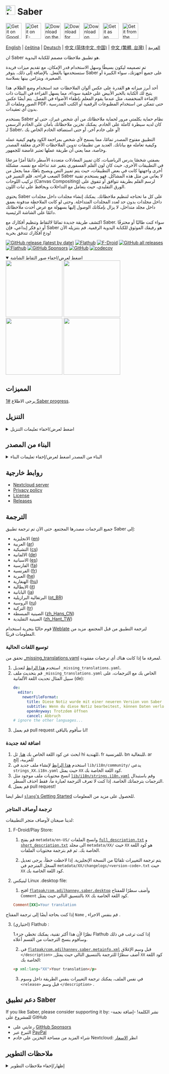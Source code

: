 # <img src="https://github.com/saber-notes/saber/raw/main/assets/icon/icon.png" width="30" height="30" alt="Logo"> Saber

[<img src='https://github.com/saber-notes/saber/blob/main/assets_raw/badges/google-play-badge.png'
    alt='Get it on Google Play'
    height=50>][google_play]
&nbsp;
[<img src="https://github.com/saber-notes/saber/blob/main/assets_raw/badges/f-droid-badge.png"
    alt="Get it on F-Droid"
    height=50>][f-droid]
&nbsp;
[<img src="https://github.com/saber-notes/saber/blob/main/assets_raw/badges/app-store-badge.svg"
    alt="Download on the App Store"
    height=50>][app_store]
&nbsp;
[<img src="https://github.com/saber-notes/saber/blob/main/assets_raw/badges/windows-badge.png"
    alt="Download for Windows"
    height=50>][download_windows]
&nbsp;
[<img src="https://github.com/saber-notes/saber/blob/main/assets_raw/badges/flathub-badge.svg"
    alt="Download on Flathub"
    height=50>][flathub]
&nbsp;
[<img src="https://github.com/saber-notes/saber/blob/main/assets_raw/badges/appimage-logo.png"
    alt="Get it as an AppImage"
    height=50>][download_appimage]
&nbsp;
[<img src="https://github.com/saber-notes/saber/blob/main/assets_raw/badges/snap-badge.svg"
    alt="Get it from the Snap Store"
    height=50>][snap]

[English](https://github.com/saber-notes/saber/blob/main/README.md) |
[čeština](https://github.com/saber-notes/saber/blob/main/README-cs.md) |
[Deutsch](https://github.com/saber-notes/saber/blob/main/README-de.md) |
[中文 (简体中文, 中国)](https://github.com/saber-notes/saber/blob/main/README-zh-CN.md) |
[中文 (繁體, 台灣)](https://github.com/saber-notes/saber/blob/main/README-zh-TW.md) |
[العربية](https://github.com/saber-notes/saber/blob/main/README-ar.md) 

ان Saber هو تطبيق ملاحظات مصمم للكتابة اليدوية.

تم تصميمه ليكون بسيطًا وسهل الاستخدام قدر الإمكان، مع تقديم ميزات فريدة ستستخدمها بالفعل. بالإضافة إلى ذلك، يتوفر Saber على جميع أجهزتك، سواء الكبيرة أو الصغيرة، ويتزامن بينها بسلاسة.

أحد أبرز ميزاته هو القدرة على عكس ألوان الملاحظات عند استخدام وضع الظلام. هذا يتيح لك الكتابة بالحبر الأبيض على خلفية سوداء، مما يسهل القراءة في البيئات ذات الإضاءة المنخفضة، مثل عندما يقوم المعلم بإطفاء الأضواء في الفصل. يتم أيضًا عكس الصور وملفات الـ PDF، حتى تتمكن من استخدام المطبوعات الرقمية أو الكتب المدرسية بدون أي تعقيدات.

يستخدم Saber نظام حماية بكلمتي مرور لحماية ملاحظاتك من أي شخص غيرك، حتى لو كان لديه سيطرة كاملة على الخادم. يمكنك تخزين ملاحظاتك بأمان على الخادم الرسمي لـ Saber، أو على خادم آخر، أو حتى استضافة الخادم الخاص بك!

التطبيق مفتوح المصدر تمامًا، مما يسمح لأي شخص بمراجعة الكود وفهم كيفية عمله وكيفية تعامله مع بياناتك. العديد من تطبيقات تدوين الملاحظات الأخرى مغلقة المصدر وخاصة، مما يعني أن طريقة عملها تعتبر غامضة للجمهور.

بصفتي شخصًا يدرس الرياضيات، كان تمييز المعادلات متعددة الأسطر دائمًا أمرًا مزعجًا في التطبيقات الأخرى، حيث كان لون القلم الفسفوري يتغير عند تداخله مع نفسه. مشكلة أخرى واجهتها كانت في بعض التطبيقات، حيث يتم تمييز النص ويصبح باهتًا، مما يجعل من الصعب قراءته. قلم التمييز في Saber لا يعاني من مثل هذه المشاكل. فهو يستخدم تقنية تركيب اللوحات (Canvas Compositing) لرسم القلم بطريقة تتوافق أو تتفوق على الورق التقليدي، حيث يتعامل مع التداخلات ويحافظ على ثبات اللون.

يحتوي Saber على كل ما تحتاجه لتنظيم ملاحظاتك. يمكنك إنشاء مجلدات داخل مجلدات داخل مجلدات بدون حد لعدد المجلدات المتداخلة. وحتى لو كانت الملاحظة مدفونة بعمق داخل مجلد متداخل، لا يزال بإمكانك الوصول إليها بسهولة مع عرض أحدث ملاحظاتك دائمًا على الشاشة الرئيسية.

اكتشف طريقة جديدة تمامًا لالتقاط وتنظيم أفكارك مع Saber. سواء كنت طالبًا أو محترفًا أو ذو فكر إبداعي، فإن Saber هو رفيقك الموثوق للكتابة اليدوية الرقمية. قم بتنزيله الآن ودع أفكارك تتدفق بحرية!

[![GitHub release (latest by date)](https://img.shields.io/github/v/release/saber-notes/saber)](https://github.com/saber-notes/saber/releases/latest)
[![Flathub](https://img.shields.io/flathub/v/com.adilhanney.saber)](https://flathub.org/apps/details/com.adilhanney.saber)
[![F-Droid](https://img.shields.io/f-droid/v/com.adilhanney.saber)](https://f-droid.org/en/packages/com.adilhanney.saber/)
[![GitHub all releases](https://img.shields.io/github/downloads/saber-notes/saber/total?label=GitHub%20downloads)](https://github.com/saber-notes/saber/releases)
[![Flathub](https://img.shields.io/flathub/downloads/com.adilhanney.saber?label=Flathub%20downloads)](https://flathub.org/apps/details/com.adilhanney.saber)
[![GitHub Sponsors](https://img.shields.io/github/sponsors/adil192)](https://github.com/sponsors/adil192)
[![GitHub](https://img.shields.io/github/license/saber-notes/saber)](https://github.com/saber-notes/saber/blob/main/LICENSE.md)
[![codecov](https://codecov.io/gh/saber-notes/saber/branch/main/graph/badge.svg?token=EGQSN0THW2)](https://codecov.io/gh/saber-notes/saber)

<details open>
<summary>اضغط لعرض/اخفاء صور التقاط الشاشة</summary>

<div>
<img src="https://github.com/saber-notes/saber/raw/main/metadata/en-US/images/phoneScreenshots/1_home.png" width="180">
<img src="https://github.com/saber-notes/saber/raw/main/metadata/en-US/images/phoneScreenshots/2_editor.png" width="180">
<img src="https://github.com/saber-notes/saber/raw/main/metadata/en-US/images/phoneScreenshots/3_login.png" width="180">
<img src="https://github.com/saber-notes/saber/raw/main/metadata/en-US/images/phoneScreenshots/4_settings.png" width="180">
</div>
</details>

## المميزات

يرجى الاطلاع [#1 Saber progress][progress].

## التنزيل

<details>
<summary>اضغط لعرض/اخفاء تعليمات التنزيل</summary>

#### اندرويد Android

خيارات:

1- تحميل من متجر Play.

2- تحميل من F-Droid.

لاحظ أن إصدار F-Droid غير مُحسّن لأجهزة Onyx Boox لأن ذلك يتطلب
     [ اعتماديات خاصة](https://github.com/saber-notes/saber/issues/219) من Onyx.

3- قم بتنزيل وتثبيت `Saber_{version}.apk` من أحدث [اصدار][releases].

#### لينوكس Linux

الخيار 1 (موصى به): قم بتثبيت الحزمة المسطحة من [Flathub][flathub] باستخدام : `flatpak --user install com.adilhanney.saber`.

الخيار 2: 
قم بتنزيل `Saber-{version}-x86_64.AppImage` من اخر [اصدار][releases],
واجعله قابلاً للتنفيذ باستخدام `chmod +x Saber-*-x86_64.AppImage`, ثم قم بتشغيله.

الخيار 3:
هناك حزمة [snap][snap] غير رسمية متوفرة بفضل @soumyaDghosh.
باستخدام `sudo snap install saber`


#### ويندوز Windows

قم بتنزيل وتثبيت `SaberInstaller_{version}.exe` من أحدث  [اصدار][releases].

إذا ظهرت لك أخطاء بسبب ملفات dll المفقودة، تأكد من تثبيت [Visual C++ Redistributable](https://learn.microsoft.com/en-us/cpp/windows/latest-supported-vc-redist) .

#### اجهزة الايفون  iOS and macOS

قم بتنزيل Saber من متجر التطبيقات [App Store][app_store].

</details>

## البناء من المصدر

<details>
<summary>
البناء من المصدر
اضغط لعرض/إخفاء تعليمات البناء</summary>

### 1. قم بتثبيت flutter
https://docs.flutter.dev/get-started/install
### 2. قم استنساخ هذا المشروع

```bash
git clone https://github.com/saber-notes/saber.git
```
### 3. احصل على التبعيات dependencies
```bash
flutter pub get
```

### 4. قم بتثبيت التبعيات الإضافية additional dependencies

يمكن تلخيص إعداد الحزمة  [super_clipboard](https://pub.dev/packages/super_clipboard)
كالاتي:
- قم بتثبيت [Rust](https://www.rust-lang.org/tools/install)
- قم بتثبيت NDK 26.1.10909125 إذا كنت تقوم بالبناء لنظام Android
### 5. البناء لـ...

#### لينكس Linux

`sudo apt install libsecret-1-dev libjsoncpp-dev libgstreamer1.0-dev libgstreamer-plugins-base1.0-dev webkit2gtk-4.1-dev`
`flutter build linux`

هذا يكفي لاستخدام التطبيق على جهاز الكمبيوتر الخاص بك، ولكن إذا كنت ترغب في توزيع بنائك، عليك استخدام بيئة قابلة للتنبؤ: استنسخ هذا repo واستخدم  GitHub Action
[البناء باستخدام لينيكس](https://github.com/saber-notes/saber/actions/workflows/linux.yml) بدلا من ذلك.

#### اندرويد Android

`flutter build apk`

قد تحتاج إلى إنشاء شهادة توقيع وإنشاء ملف android/key.properties. المزيد من المعلومات هنا: https://docs.flutter.dev/deployment/android#create-an-upload-keystore

ملاحظة:
يتم بناء الإصدارات مفتوحة المصدر FOSS/[F-Droid][f-droid-manifest] بطريقة مختلفة قليلاً:
```bash
./patches/remove_proprietary_dependencies.sh
flutter build apk --dart-define=OFFLINE_FONTS_ONLY="true"
```

#### ويندوز Windows

`flutter build windows`

تم إنشاء مثبت ويندوز باستخدام [Inno Setup](https://jrsoftware.org/isinfo.php).
 لإنشاء المثبت الخاص بك، قم بتشغيل أمر البناء أعلاه، ثم قم بتعديل وتشغيل
[installers/desktop_inno_script.iss](https://github.com/saber-notes/saber/blob/main/installers/desktop_inno_script.iss)
باستخدام Inno Setup Compiler.

#### الايفون iOS and macOS

إذا كنت تمتلك جهاز macOS، يمكنك 
[البناء لنظام iOS ](https://docs.flutter.dev/deployment/ios#create-an-app-bundle)
باستخدام الامر `flutter build ipa` او
[البناء لنظام macOS](https://docs.flutter.dev/deployment/macos#create-a-build-archive-with-xcode)
باستخدام `flutter build macos`.

إذا لم يكن لديك جهاز macOS، استنسخ هذا repo واستخدم   GitHub Action
[Build for macOS and iOS](https://github.com/saber-notes/saber/actions/workflows/apple.yml).
بدلاً من ذلك، اتبع هذا الفيديو التعليمي على اليوتيوب
[How to compile a flutter application to iPhone with no mac (free | no jailbreak)](https://www.youtube.com/watch?v=m3_6z2wfHiY)
للبناء يدويًا باستخدام [Codemagic](https://codemagic.io/start/).

</details>

## روابط خارجية

- [Nextcloud server][nextcloud]
- [Privacy policy][privacy]
- [License][license]
- [Releases][releases]

## الترجمة

جميع الترجمات مصدرها المجتمع. حتى الآن تم ترجمة تطبيق Saber إلى:
- الانجليزية ([en](https://github.com/saber-notes/saber/blob/main/lib/i18n/strings.i18n.yaml))
- العربية ([ar](https://github.com/saber-notes/saber/blob/main/lib/i18n/community/strings_ar.i18n.yaml))
- التشيكية ([cs](https://github.com/saber-notes/saber/blob/main/lib/i18n/community/strings_cs.i18n.yaml))
- الالمانية ([de](https://github.com/saber-notes/saber/blob/main/lib/i18n/community/strings_de.i18n.yaml))
- الاسبانية ([es](https://github.com/saber-notes/saber/blob/main/lib/i18n/community/strings_es.i18n.yaml))
- الفارسية ([fa](https://github.com/saber-notes/saber/blob/main/lib/i18n/community/strings_fa.i18n.yaml))
- الفرنسية ([fr](https://github.com/saber-notes/saber/blob/main/lib/i18n/community/strings_fr.i18n.yaml))
- العبرية ([he](https://github.com/saber-notes/saber/blob/main/lib/i18n/community/strings_he.i18n.yaml))
- الهنغارية ([hu](https://github.com/saber-notes/saber/blob/main/lib/i18n/community/strings_hu.i18n.yaml))
- الايطالية ([it](https://github.com/saber-notes/saber/blob/main/lib/i18n/community/strings_it.i18n.yaml))
- اليابانية ([ja](https://github.com/saber-notes/saber/blob/main/lib/i18n/community/strings_ja.i18n.yaml))
- البرتغالية البرازيلية ([pt_BR](https://github.com/saber-notes/saber/blob/main/lib/i18n/community/strings_pt_BR.i18n.yaml))
- الروسية ([ru](https://github.com/saber-notes/saber/blob/main/lib/i18n/community/strings_ru.i18n.yaml))
- التركية ([tr](https://github.com/saber-notes/saber/blob/main/lib/i18n/community/strings_tr.i18n.yaml))
- الصينية المبسطة ([zh_Hans_CN](https://github.com/saber-notes/saber/blob/main/lib/i18n/community/strings_zh_Hans_CN.i18n.yaml))
- الصينية التقليدية ([zh_Hant_TW](https://github.com/saber-notes/saber/blob/main/lib/i18n/community/strings_zh_Hant_TW.i18n.yaml))

قوم حاليًا بتجربة استخدام 
[Weblate](https://hosted.weblate.org/projects/saber-notes/saber/)
 لترجمة التطبيق من قبل المجتمع. مزيد من المعلومات قريبًا.
### توسيع اللغات الحالية

تحقق من  [_missing_translations.yaml](https://github.com/saber-notes/saber/blob/main/lib/i18n/_missing_translations.yaml)
 لمعرفة ما إذا كانت هناك أي ترجمات مفقودة.
1. استخدم [هذا الرابط](https://github.com/saber-notes/saber/edit/main/lib/i18n/_missing_translations.yaml)
   لتعديل `_missing_translations.yaml`.
2. قم بتحديث ملف  `_missing_translations.yaml` الخاص بك مع الترجمات، على سبيل المثال تحديث اللغة الألمانية (de):
    ```yaml
    de:
      editor:
        newerFileFormat:
          title: Diese Notiz wurde mit einer neueren Version von Saber bearbeitet
          subtitle: Wenn du diese Notiz bearbeitest, können Daten verloren gehen. Möchtest du die Notiz trotzdem öffnen?
          openAnyway: Trotzdem öffnen
          cancel: Abbruch
    # ignore the other languages...
    ```
3. قم بعمل  pull request انا سأقوم بالباقي!

### اضافة لغة جديدة

1. ابحث عن كود اللغة الخاص بك [هنا](https://saimana.com/list-of-country-locale-code/),
   ثل hi للهندية، fr للفرنسية، bn للبنغالية، ar للعربية، إلخ
2. استخدم [هذا الرابط](https://github.com/saber-notes/saber/new/main/lib/i18n/community)
    لإنشاء ملف جديد في `lib/i18n/community/` يدعى `strings_XX.i18n.yaml`
   حيث يمثل `XX` كود اللغة الخاصة بك.
3. انسخ محتويات ملف موجود مثل 
   [`lib/i18n/strings.i18n.yaml`](https://github.com/saber-notes/saber/blob/main/lib/i18n/strings.i18n.yaml)
  وقم باستبدال الترجمات بترجماتك الخاصة. إذا كنت لا تعرف الترجمة لعبارة ما، فقط احذف السطر.
4. قم بعمل pull request!

انظر ايضا [`slang`'s Getting Started](https://pub.dev/packages/slang#getting-started)  للحصول على مزيد من المعلومات.

### ترجمة أوصاف المتاجر

لدينا صيغتان لأوصاف متجر التطبيقات:
1. F-Droid/Play Store:

   1. قم بفتح `metadata/en-US/` وانسخ الملفات
      [`full_description.txt`](https://github.com/saber-notes/saber/blob/main/metadata/en-US/full_description.txt)
      و
      [`short_description.txt`](https://github.com/saber-notes/saber/blob/main/metadata/en-US/short_description.txt)
       الى مجلد `metadata/XX/`  حيث `XX` هو كود اللغة الخاصة بك.
      ثم قم بترجمة محتويات الملفات.

   2. يتم ترجمة التغييرات تلقائيًا من النسخة الإنجليزية. إذا لاحظت خطأ، يرجى تعديل السجل المترجم في
       `metadata/XX/changelogs/<version-code>.txt` حيث `XX`  كود اللغة الخاصة بك.

2. لينيكس Linux .desktop file:

   1. افتح
   [`flatpak/com.adilhanney.saber.desktop`](https://github.com/saber-notes/saber/blob/main/flatpak/com.adilhanney.saber.desktop)
  وأضف سطرًا للمفتاح  `Comment` بالتنسيق التالي حيث يمثل `XX`  كود اللغة الخاصة بك.
    ```ini
    Comment[XX]=Your translation
    ```
 إذا كنت بحاجة أيضًا إلى ترجمة المفتاح `Name` , قم بنفس الاجراء .

3. (اختياري) Flathub :

   1.نظرًا لأن هذا أكثر تقنية، يمكنك تخطي جزء Flathub إذا كنت ترغب في ذلك وسأقوم بنسخ الترجمات من القسم أعلاه.
   
   2. في [`flatpak/com.adilhanney.saber.metainfo.xml`](https://github.com/saber-notes/saber/blob/main/flatpak/com.adilhanney.saber.metainfo.xml)
       قبل وسم الإغلاق `</description>` ,أضف سطرًا للترجمة بالتنسيق التالي حيث يمثل `XX` كود اللغة الخاصة بك:
    ```html
    <p xml:lang="XX">Your translation</p>
    ```

   3. في نفس الملف، يمكنك ترجمة التغييرات بنفس الطريقة داخل وسوم `<release>`  قبل وسم `</description>` .


## دعم تطبيق Saber

If you like Saber, please consider supporting it by:
-نشر الكلمة!
-إضافة نجمة للمشروع على GitHub
- رعايتي على [GitHub Sponsors](https://github.com/sponsors/adil192)
- التبرع عبر [PayPal](https://paypal.me/adilhanney)
- شراء المزيد من مساحة التخزين على خادم Nextcloud: انظر [الاسعار](pricing.md)

## ملاحظات التطوير

<details>
<summary>إظهار/إخفاء ملاحظات التطوير</summary>

- عند تحديث **اصدار التطبيق**:
  - قم بتشغيل `./scripts/bump_version.sh <version-name> <version-code>`
    (قم بتشغيل `./scripts/bump_version.sh --help`لمزيد من المعلومات)
  - عند تحديث إصدار التطبيق: `metadata/en-US/changelogs/`
    و `flatpak/com.adilhanney.saber.metainfo.xml`,
    ثم قم بتشغيل `dart scripts/translate_changelogs.dart` كما يوجهك سكريبت الاوامر.
- عند تحديث **الايقونات **, قم بتشغيل الأوامر التالية:
  - عام: `dart run icons_launcher:create`
  - ايقونات Flatpak : `cd assets/icon && ./resize-icon.sh`
- عند تحديث **الترجمات**...
  -قم بتشغيل الأوامر التالية:
    - `dart run slang apply --locale=XX` اذا كنت تريد تطبيق _missing_translations.yaml
    - `dart run slang`
    - `dart run slang analyze --full`
  - إذا كنت تضيف لغة جديدة، قم بتحديث:
    - `CFBundleLocalizations` في `ios/Runner/Info.plist`
    - `CFBundleLocalizations` في `macos/Runner/Info.plist`
    - `android/app/src/main/res/xml/locales_config.xml`
    - `lib/data/locales.dart`
    - `README.md` في الاعلى في قسم "Translating" .
    - ثم قم بتشغيل `dart scripts/translate_changelogs.dart` لترجمة سجل التغييرات.

</details>

[f-droid]: https://f-droid.org/packages/com.adilhanney.saber/
[flathub]: https://flathub.org/apps/details/com.adilhanney.saber
[google_play]: https://play.google.com/store/apps/details?id=com.adilhanney.saber
[snap]: https://snapcraft.io/saber
[app_store]: https://apps.apple.com/us/app/saber/id1671523739
[download_windows]: https://github.com/saber-notes/saber/releases/download/v0.25.1/SaberInstaller_v0.25.1.exe
[download_appimage]: https://github.com/saber-notes/saber/releases/download/v0.25.1/Saber-0.25.1-x86_64.AppImage

[nextcloud]: https://nc.saber.adil.hanney.org/

[privacy]: https://github.com/saber-notes/saber/blob/main/privacy_policy.md
[license]: https://github.com/saber-notes/saber/blob/main/LICENSE.md

[releases]: https://github.com/saber-notes/saber/releases
[issues]: https://github.com/saber-notes/saber/issues
[progress]: https://github.com/saber-notes/saber/discussions/1

[f-droid-manifest]: https://gitlab.com/fdroid/fdroiddata/-/blob/master/metadata/com.adilhanney.saber.yml
